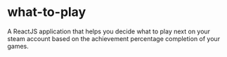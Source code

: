 # what-to-play
A ReactJS application that helps you decide what to play next on your steam account based on the achievement percentage completion of your games.
